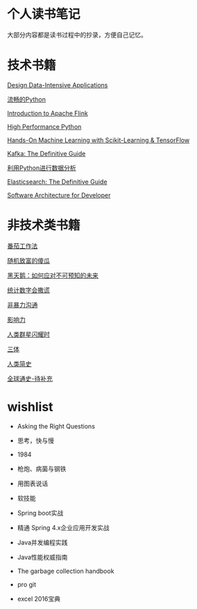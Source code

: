 # 个人读书笔记
大部分内容都是读书过程中的抄录，方便自己记忆。

# 技术书籍
[Design Data-Intensive Applications](https://github.com/bluedesire/book-comments/wiki/Designing-Data-Intensive-Applications)

[流畅的Python](https://github.com/bluedesire/book-comments/wiki/%E6%B5%81%E7%95%85%E7%9A%84Python)

[Introduction to Apache Flink](https://github.com/bluedesire/book-comments/wiki/Introduction-to-Apache-Flink)

[High Performance Python](https://github.com/bluedesire/book-comments/wiki/High-Performance-Python)

[Hands-On Machine Learning with Scikit-Learning & TensorFlow](https://github.com/bluedesire/book-comments/wiki/Hands-On-Machine-Learning-with-Scikit-Learn-&-TensorFlow)

[Kafka: The Definitive Guide](https://github.com/bluedesire/book-comments/wiki/Kafka:-The-Definitive-Guide)

[利用Python进行数据分析](https://github.com/bluedesire/book-comments/wiki/%E5%88%A9%E7%94%A8Python%E8%BF%9B%E8%A1%8C%E6%95%B0%E6%8D%AE%E5%88%86%E6%9E%90)

[Elasticsearch: The Definitive Guide](https://github.com/bluedesire/book-comments/wiki/Elasticsearch:-The-Definitive-Guide)

[Software Architecture for Developer](https://github.com/bluedesire/book-comments/wiki/Software-Architecture-for-Developer)

# 非技术类书籍
[番茄工作法](https://github.com/bluedesire/book-comments/wiki/%E7%95%AA%E8%8C%84%E5%B7%A5%E4%BD%9C%E6%B3%95%E5%9B%BE%E8%A7%A3%EF%BC%9A%E7%AE%80%E5%8D%95%E6%98%93%E8%A1%8C%E7%9A%84%E6%97%B6%E9%97%B4%E7%AE%A1%E7%90%86%E6%96%B9%E6%B3%95)

[随机致富的傻瓜](https://github.com/bluedesire/book-comments/wiki/%E9%9A%8F%E6%9C%BA%E8%87%B4%E5%AF%8C%E7%9A%84%E5%82%BB%E7%93%9C)

[黑天鹅：如何应对不可预知的未来](https://github.com/bluedesire/book-comments/wiki/%E9%BB%91%E5%A4%A9%E9%B9%85%EF%BC%9A%E5%A6%82%E4%BD%95%E5%BA%94%E5%AF%B9%E4%B8%8D%E5%8F%AF%E9%A2%84%E7%9F%A5%E7%9A%84%E6%9C%AA%E6%9D%A5)

[统计数字会撒谎](https://github.com/bluedesire/book-comments/wiki/%E7%BB%9F%E8%AE%A1%E6%95%B0%E5%AD%97%E4%BC%9A%E6%92%92%E8%B0%8E)

[非暴力沟通](https://github.com/bluedesire/book-comments/wiki/%E9%9D%9E%E6%9A%B4%E5%8A%9B%E6%B2%9F%E9%80%9A)

[影响力](https://github.com/bluedesire/book-comments/wiki/%E5%BD%B1%E5%93%8D%E5%8A%9B)

[人类群星闪耀时](https://github.com/bluedesire/book-comments/wiki/%E4%BA%BA%E7%B1%BB%E7%BE%A4%E6%98%9F%E9%97%AA%E8%80%80%E6%97%B6)

[三体](https://github.com/bluedesire/book-comments/wiki/%E4%B8%89%E4%BD%93)

[人类简史](https://github.com/bluedesire/book-comments/wiki/%E4%BA%BA%E7%B1%BB%E7%AE%80%E5%8F%B2)

[全球通史-待补充](https://github.com/bluedesire/book-comments/wiki/%E5%85%A8%E7%90%83%E9%80%9A%E5%8F%B2)

# wishlist
- Asking the Right Questions
- 思考，快与慢
- 1984
- 枪炮、病菌与钢铁
- 用图表说话
- 软技能

- Spring boot实战
- 精通 Spring 4.x企业应用开发实战
- Java并发编程实践
- Java性能权威指南
- The garbage collection handbook
- pro git
- excel 2016宝典
